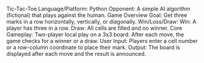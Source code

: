 Tic-Tac-Toe
Language/Platform: Python
Opponent: A simple AI algorithm (fictional) that plays against the human.
Game Overview
Goal: Get three marks in a row horizontally, vertically, or diagonally.
Win/Loss/Draw:
Win: A player has three in a row.
Draw: All cells are filled and no winner.
Core Gameplay:
Two-player local play on a 3x3 board.
After each move, the game checks for a winner or a draw.
User Input: Players enter a cell number or a row-column coordinate to place their mark.
Output: The board is displayed after each move and the result is announced.
